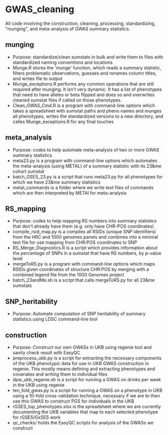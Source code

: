 # GWAS_cleaning
All code involving the construction, cleaning, processing, standardizing, "munging", and meta-analysis of GWAS summary statistics.

  ## munging
  - Purpose: standardize/clean sumstats in bulk and write them to files with standardized naming conventions and locations
  - Munge.R stores the 'munge' function, which reads a summary statistic, filters problematic observations, guesses and renames column titles, and writes file to output
  - Munge_exceptions.R performs any common operations that are still required after munging. It isn't very dynamic. It has a list of phenotypes that need to have alleles or beta flipped and does so and overwrites cleaned sumstat files if called on those phenotypes.
  - Clean_GWAS_Cmd.R is a program with command-line options which takes a spreadsheet with sumstat paths and pheno names and munges all phenotypes, writes the standardized versions to a new directory, and calles Munge_exceptions.R for any final touches

  ## meta_analysis
  - Purpose: codes to help automate meta-analysis of two or more GWAS summary statistics
  - meta23.py is a program with command-line options which automates the meta-analysis (using METAL) of a summary statistic with its 23&me cohort sumstat
  - batch_GSES_23.py is a script that runs meta23.py for all phenotypes for which we have 23&me summary statistics
  - metal_commands is a folder where we write text files of commands which are then interpreted by METAl for meta-analysis

  ## RS_mapping
  - Purpose: codes to help mapping RS numbers into summary statistics that don't already have them (e.g. only have CHR-POS coordinates)
  - compile_rsid_map.py is a compiles all RSIDs (unique SNP identifiers) from the HRC and 1000 genomes panels and combines into a minimal text file for use mapping from CHR:POS coordinates to SNP
  - RS_Merge_Diagnostics.R is a script which provides information about the percentage of SNPs in a sumstat that have RS numbers, by p-value level
  - mergeToRS.py is a program with command-line options which maps RSIDs given coordinates of structure CHR:POS by merging with a combined legend file from the 1000 Genomes project
  - batch_23andMe.sh is a script that calls mergeToRS.py for all 23&me sumstats
  
  ## SNP_heritability
  - Purpose: Automate computation of SNP heritability of summary statistics using LDSC command-line tool
  
  ## construction
  - Purpose: Construct our own GWASs in UKB using regenie tool and sanity check result with EasyQC
  - preprocess_ukb.py is a script for extracting the necessary components of the UKB phenotypic data for use in UKB GWAS construction in regenie. This mostly means defining and extracting phenotypes and covariates and writing them to individual files
  - dpw_ukb_regenie.sh is a script for running a GWAS on drinks per week in the UKB using regenie
  - ten_fold_gwas.py is a script for running a GWAS on a phenotype in UKB using a 10-fold cross-validation technique, necessary if we are to then use this GWAS to construct PGS for individuals in the UKB
  - rGSES_top_phenotypes.xlsx is the spreadsheet where we are currently documenting the UKB variables that map to each selected phenotype for rGSES/GxSES work
  - qc_checks/ holds the EasyQC scripts for analysis of the GWASs we construct
